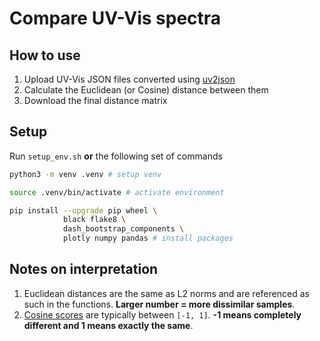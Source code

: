 # Compare UV-Vis spectra

## How to use

1. Upload UV-Vis JSON files converted using [uv2json](https://github.com/chanana/uv2json)
2. Calculate the Euclidean (or Cosine) distance between them
3. Download the final distance matrix

## Setup

Run `setup_env.sh` **or** the following set of commands

```bash
python3 -m venv .venv # setup venv

source .venv/bin/activate # activate environment

pip install --upgrade pip wheel \
            black flake8 \
            dash_bootstrap_components \
            plotly numpy pandas # install packages
```

## Notes on interpretation

1. Euclidean distances are the same as L2 norms and are referenced as such in the functions. <b>Larger number = more dissimilar samples</b>.
2. [Cosine scores](https://en.wikipedia.org/wiki/Cosine_similarity) are typically between `[-1, 1]`. <b>-1 means completely different and 1 means exactly the same</b>.